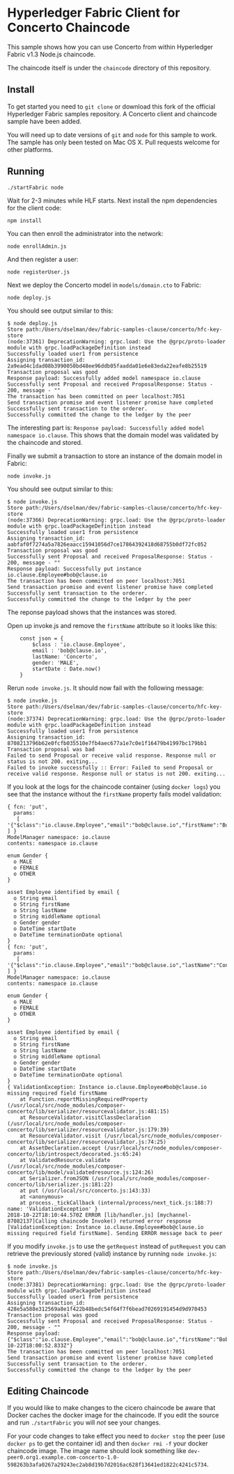 # Hyperledger Fabric Client for Concerto Chaincode

This sample shows how you can use Concerto from within Hyperledger Fabric v1.3 Node.js chaincode.

The chaincode itself is under the `chaincode` directory of this repository.

## Install

To get started you need to `git clone` or download this fork of the official Hyperledger Fabric samples repository. A Concerto client and chaincode sample have been added.

You will need up to date versions of `git` and `node` for this sample to work. The sample has only been tested on Mac OS X. Pull requests welcome for other platforms.

## Running

```
./startFabric node
```

Wait for 2-3 minutes while HLF starts. Next install the npm dependencies for the client code:

```
npm install
```

You can then enroll the administrator into the network:

```
node enrollAdmin.js
```

And then register a user:

```
node registerUser.js
```

Next we deploy the Concerto model in `models/domain.cto` to Fabric:

```
node deploy.js
```

You should see output similar to this:

```
$ node deploy.js 
Store path:/Users/dselman/dev/fabric-samples-clause/concerto/hfc-key-store
(node:37361) DeprecationWarning: grpc.load: Use the @grpc/proto-loader module with grpc.loadPackageDefinition instead
Successfully loaded user1 from persistence
Assigning transaction_id:  2a9ead4c1dad08b3990050bd48ee96ddb05faadda01e6e83eda22eafe8b25519
Transaction proposal was good
Response payload: Successfully added model namespace io.clause
Successfully sent Proposal and received ProposalResponse: Status - 200, message - ""
The transaction has been committed on peer localhost:7051
Send transaction promise and event listener promise have completed
Successfully sent transaction to the orderer.
Successfully committed the change to the ledger by the peer
```

The interesting part is: `Response payload: Successfully added model namespace io.clause`. This shows that the domain model was validated by the chaincode and stored.

Finally we submit a transaction to store an instance of the domain model in Fabric:

```
node invoke.js
```

You should see output similar to this:

```
$ node invoke.js 
Store path:/Users/dselman/dev/fabric-samples-clause/concerto/hfc-key-store
(node:37366) DeprecationWarning: grpc.load: Use the @grpc/proto-loader module with grpc.loadPackageDefinition instead
Successfully loaded user1 from persistence
Assigning transaction_id:  aabfaf0f7274a5a7826eaacc15941056d7ce17864392418d68755b0df72fc052
Transaction proposal was good
Successfully sent Proposal and received ProposalResponse: Status - 200, message - ""
Response payload: Successfully put instance io.clause.Employee#bob@clause.io
The transaction has been committed on peer localhost:7051
Send transaction promise and event listener promise have completed
Successfully sent transaction to the orderer.
Successfully committed the change to the ledger by the peer
```

The reponse payload shows that the instances was stored.

Open up invoke.js and remove the `firstName` attribute so it looks like this:

```
	const json = {
		$class : 'io.clause.Employee',
		email : 'bob@clause.io',
		lastName: 'Concerto',
		gender: 'MALE',
		startDate : Date.now()
	}
```

Rerun `node invoke.js`. It should now fail with the following message:

```
$ node invoke.js 
Store path:/Users/dselman/dev/fabric-samples-clause/concerto/hfc-key-store
(node:37374) DeprecationWarning: grpc.load: Use the @grpc/proto-loader module with grpc.loadPackageDefinition instead
Successfully loaded user1 from persistence
Assigning transaction_id:  8708213796b62e0fcfb035510e7fb4aec677a1e7c0e1f16479b41997bc179bb1
Transaction proposal was bad
Failed to send Proposal or receive valid response. Response null or status is not 200. exiting...
Failed to invoke successfully :: Error: Failed to send Proposal or receive valid response. Response null or status is not 200. exiting...
```

If you look at the logs for the chaincode container (using `docker logs`) you see that the instance without the `firstName` property fails model validation:

```
{ fcn: 'put',
  params: 
   [ '{"$class":"io.clause.Employee","email":"bob@clause.io","firstName":"Bob","lastName":"Concerto","gender":"MALE","startDate":1540231711553}' ] }
ModelManager namespace: io.clause
contents: namespace io.clause

enum Gender {
  o MALE
  o FEMALE
  o OTHER
}

asset Employee identified by email {
  o String email
  o String firstName
  o String lastName
  o String middleName optional
  o Gender gender
  o DateTime startDate
  o DateTime terminationDate optional
}
{ fcn: 'put',
  params: 
   [ '{"$class":"io.clause.Employee","email":"bob@clause.io","lastName":"Concerto","gender":"MALE","startDate":1540231844509}' ] }
ModelManager namespace: io.clause
contents: namespace io.clause

enum Gender {
  o MALE
  o FEMALE
  o OTHER
}

asset Employee identified by email {
  o String email
  o String firstName
  o String lastName
  o String middleName optional
  o Gender gender
  o DateTime startDate
  o DateTime terminationDate optional
}
{ ValidationException: Instance io.clause.Employee#bob@clause.io missing required field firstName
    at Function.reportMissingRequiredProperty (/usr/local/src/node_modules/composer-concerto/lib/serializer/resourcevalidator.js:481:15)
    at ResourceValidator.visitClassDeclaration (/usr/local/src/node_modules/composer-concerto/lib/serializer/resourcevalidator.js:179:39)
    at ResourceValidator.visit (/usr/local/src/node_modules/composer-concerto/lib/serializer/resourcevalidator.js:74:25)
    at AssetDeclaration.accept (/usr/local/src/node_modules/composer-concerto/lib/introspect/decorated.js:65:24)
    at ValidatedResource.validate (/usr/local/src/node_modules/composer-concerto/lib/model/validatedresource.js:124:26)
    at Serializer.fromJSON (/usr/local/src/node_modules/composer-concerto/lib/serializer.js:181:22)
    at put (/usr/local/src/concerto.js:143:33)
    at <anonymous>
    at process._tickCallback (internal/process/next_tick.js:188:7) name: 'ValidationException' }
2018-10-22T18:10:44.570Z ERROR [lib/handler.js] [mychannel-87082137]Calling chaincode Invoke() returned error response [ValidationException: Instance io.clause.Employee#bob@clause.io missing required field firstName]. Sending ERROR message back to peer 
```

If you modify `invoke.js` to use the `getRequest` instead of `putRequest` you can retrieve the previously stored (valid) instance by running `node invoke.js`:

```
$ node invoke.js 
Store path:/Users/dselman/dev/fabric-samples-clause/concerto/hfc-key-store
(node:37381) DeprecationWarning: grpc.load: Use the @grpc/proto-loader module with grpc.loadPackageDefinition instead
Successfully loaded user1 from persistence
Assigning transaction_id:  428e5a588e312569a8e1f422b48bedc54f64f7f6bead70269191454d9d970453
Transaction proposal was good
Successfully sent Proposal and received ProposalResponse: Status - 200, message - ""
Response payload: {"$class":"io.clause.Employee","email":"bob@clause.io","firstName":"Bob","gender":"MALE","lastName":"Concerto","startDate":"2018-10-22T18:00:52.833Z"}
The transaction has been committed on peer localhost:7051
Send transaction promise and event listener promise have completed
Successfully sent transaction to the orderer.
Successfully committed the change to the ledger by the peer
```


## Editing Chaincode

If you would like to make changes to the cicero chaincode be aware that Docker caches the docker image for the chaincode. If you edit the source and run `./startFabric` you will *not* see your changes.

For your code changes to take effect you need to `docker stop` the peer (use `docker ps` to get the container id) and then `docker rmi -f` your docker chaincode image. The image name should look something like `dev-peer0.org1.example.com-concerto-1.0-598263b3afa0267a29243ec2ab8d19b7d2016ac628f13641ed1822c4241c5734`.

